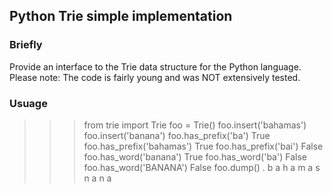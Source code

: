 ## Python Trie simple implementation


### Briefly
Provide an interface to the Trie data structure for the Python language.
Please note: The code is fairly young and was NOT extensively tested.

### Usuage
>>> from trie import Trie
>>> foo = Trie()
>>> foo.insert('bahamas')
>>> foo.insert('banana')
>>> foo.has_prefix('ba')
True
>>> foo.has_prefix('bahamas')
True
>>> foo.has_prefix('bai')
False
>>> foo.has_word('banana')
True
>>> foo.has_word('ba')
False
>>> foo.has_word('BANANA')
False
>>> foo.dump()
. b a h a m a s
      n a n a
